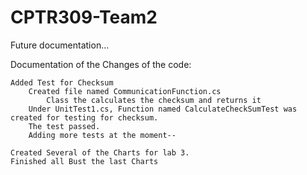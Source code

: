 # CPTR309-Team2

Future documentation...

Documentation of the Changes of the code:

	Added Test for Checksum
		Created file named CommunicationFunction.cs
			Class the calculates the checksum and returns it
		Under UnitTest1.cs, Function named CalculateCheckSumTest was created for testing for checksum.
		The test passed.
		Adding more tests at the moment--
		
	Created Several of the Charts for lab 3.
	Finished all Bust the last Charts
	